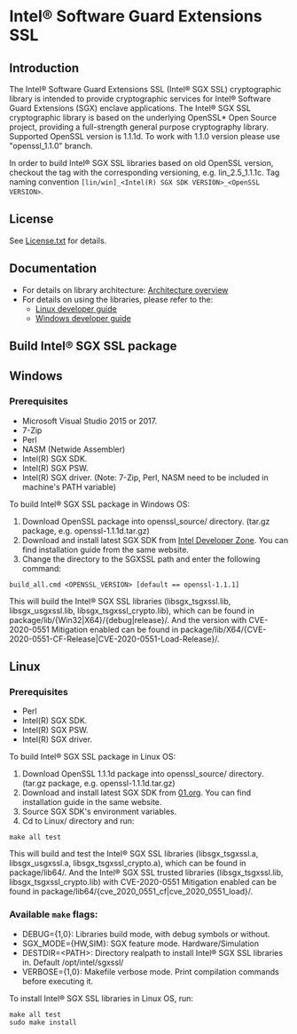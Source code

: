 Intel® Software Guard Extensions SSL
================================================

Introduction
------------
The Intel® Software Guard Extensions SSL (Intel® SGX SSL) cryptographic library is intended to provide cryptographic services for Intel® Software Guard Extensions (SGX) enclave applications.
The Intel® SGX SSL cryptographic library is based on the underlying OpenSSL* Open Source project, providing a full-strength general purpose cryptography library.
Supported OpenSSL version is 1.1.1d. To work with 1.1.0 version please use "openssl_1.1.0" branch.

In order to build Intel® SGX SSL libraries based on old OpenSSL version, checkout the tag with the corresponding versioning, e.g. lin_2.5_1.1.1c. Tag naming convention ``[lin/win]_<Intel(R) SGX SDK VERSION>_<OpenSSL VERSION>``.


License
-------
See [License.txt](License.txt) for details.

Documentation
-------
- For details on library architecture: [Architecture overview](Intel(R)%20Software%20Guard%20Extensions%20SSL%20Library%20Architecture.pdf)
- For details on using the libraries, please refer to the:
  * [Linux developer guide](Linux/package/docs/Intel(R)%20Software%20Guard%20Extensions%20SSL%20Library%20Linux%20Developer%20Guide.pdf)
  * [Windows developer guide](Windows/package/docs/Intel(R)%20Software%20Guard%20Extensions%20SSL%20Library%20Windows%20Developer%20Guide.pdf)


Build Intel® SGX SSL package
----------------------------
Windows
----------------------------
### Prerequisites
- Microsoft Visual Studio 2015 or 2017.
- 7-Zip
- Perl
- NASM (Netwide Assembler)
- Intel(R) SGX SDK.
- Intel(R) SGX PSW.
- Intel(R) SGX driver.
(Note: 7-Zip, Perl, NASM need to be included in machine's PATH variable)

To build Intel® SGX SSL package in Windows OS:
1. Download OpenSSL package into openssl_source/ directory. (tar.gz package, e.g. openssl-1.1.1d.tar.gz)
2. Download and install latest SGX SDK from [Intel Developer Zone](https://software.intel.com/en-us/sgx-sdk/download). You can find installation guide from the same website.
3. Change the directory to the SGXSSL path and enter the following command:
```
build_all.cmd <OPENSSL_VERSION> [default == openssl-1.1.1]
```
This will build the Intel® SGX SSL libraries (libsgx_tsgxssl.lib, libsgx_usgxssl.lib, libsgx_tsgxssl_crypto.lib), which can be found in package/lib/{Win32|X64}/{debug|release}/. And the version with CVE-2020-0551 Mitigation enabled can be found in package/lib/X64/{CVE-2020-0551-CF-Release|CVE-2020-0551-Load-Release}/.

Linux
----------------------------
### Prerequisites
- Perl
- Intel(R) SGX SDK.
- Intel(R) SGX PSW.
- Intel(R) SGX driver.

To build Intel® SGX SSL package in Linux OS:
1. Download OpenSSL 1.1.1d package into openssl_source/ directory. (tar.gz package, e.g. openssl-1.1.1d.tar.gz)
2. Download and install latest SGX SDK from [01.org](https://01.org/intel-software-guard-extensions/downloads). You can find installation guide in the same website.
3. Source SGX SDK's environment variables.
4. Cd to Linux/ directory and run:
```
make all test
```
This will build and test the Intel® SGX SSL libraries (libsgx_tsgxssl.a, libsgx_usgxssl.a, libsgx_tsgxssl_crypto.a), which can be found in package/lib64/. And the Intel® SGX SSL trusted libraries (libsgx_tsgxssl.lib,  libsgx_tsgxssl_crypto.lib) with CVE-2020-0551 Mitigation enabled can be found in package/lib64/{cve_2020_0551_cf|cve_2020_0551_load}/.

### Available `make` flags:
- DEBUG={1,0}: Libraries build mode, with debug symbols or without.
- SGX_MODE={HW,SIM}: SGX feature mode. Hardware/Simulation
- DESTDIR=\<PATH\>: Directory realpath to install Intel® SGX SSL libraries in. Default /opt/intel/sgxssl/
- VERBOSE={1,0}: Makefile verbose mode. Print compilation commands before executing it.

To install Intel® SGX SSL libraries in Linux OS, run:
```
make all test
sudo make install
```

